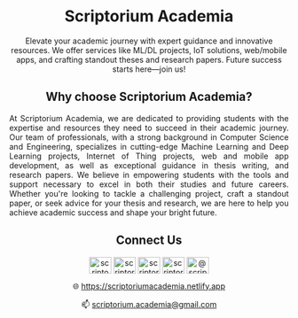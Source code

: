 <h1 align="center">Scriptorium Academia</h1>
<p align="center">Elevate your academic journey with expert guidance and innovative resources. We offer services like ML/DL projects, IoT solutions, web/mobile apps, and crafting standout theses and research papers. Future success starts here—join us!</p>

<h2 align="center">Why choose Scriptorium Academia?</h2>

<p align="justify">At Scriptorium Academia, we are dedicated to providing students with the expertise and resources they need to succeed in their academic journey. Our team of professionals, with a strong background in Computer Science and Engineering, specializes in cutting-edge Machine Learning and Deep Learning projects, Internet of Thing projects, web and mobile app development, as well as exceptional guidance in thesis writing, and research papers. We believe in empowering students with the tools and support necessary to excel in both their studies and future careers. Whether you're looking to tackle a challenging project, craft a standout paper, or seek advice for your thesis and research, we are here to help you achieve academic success and shape your bright future.
</p>

<h2 align="center">Connect Us</h2>
<p align="center">
<a href="https://twitter.com/scriptodemia" target="blank"><img align="center" src="https://raw.githubusercontent.com/rahuldkjain/github-profile-readme-generator/master/src/images/icons/Social/twitter.svg" alt="scriptodemia" height="30" width="40" /></a>
<a href="https://linkedin.com/in/scriptoriumacademia" target="blank"><img align="center" src="https://raw.githubusercontent.com/rahuldkjain/github-profile-readme-generator/master/src/images/icons/Social/linked-in-alt.svg" alt="scriptoriumacademia" height="30" width="40" /></a>
<a href="https://fb.com/scriptorium.academia" target="blank"><img align="center" src="https://raw.githubusercontent.com/rahuldkjain/github-profile-readme-generator/master/src/images/icons/Social/facebook.svg" alt="scriptorium.academia" height="30" width="40" /></a>
<a href="https://instagram.com/scriptorium.academia" target="blank"><img align="center" src="https://raw.githubusercontent.com/rahuldkjain/github-profile-readme-generator/master/src/images/icons/Social/instagram.svg" alt="scriptorium.academia" height="30" width="40" /></a>
<a href="https://www.youtube.com/c/@scriptoriumacademia" target="blank"><img align="center" src="https://raw.githubusercontent.com/rahuldkjain/github-profile-readme-generator/master/src/images/icons/Social/youtube.svg" alt="@scriptoriumacademia" height="30" width="40" /></a>
</p>
<p align="center">🌐 <a href="https://scriptoriumacademia.netlify.app" target="blank">https://scriptoriumacademia.netlify.app</a></p>
<p align="center">📫 <a href="mailto:scriptorium.academia@gmail.com">scriptorium.academia@gmail.com</a></p>
